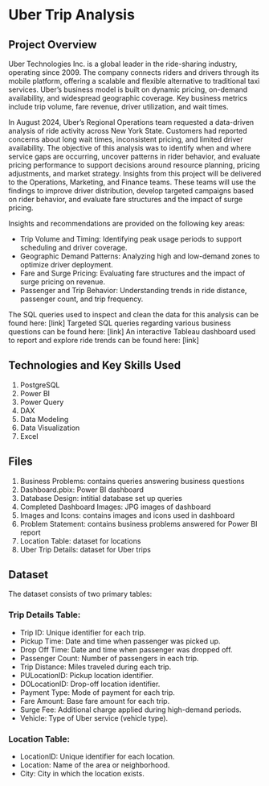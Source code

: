# Uber Trip Analysis

## Project Overview

Uber Technologies Inc. is a global leader in the ride-sharing industry, operating since 2009. The company connects riders and drivers through its mobile platform, offering a scalable and flexible alternative to traditional taxi services. Uber’s business model is built on dynamic pricing, on-demand availability, and widespread geographic coverage. Key business metrics include trip volume, fare revenue, driver utilization, and wait times.

In August 2024, Uber’s Regional Operations team requested a data-driven analysis of ride activity across New York State. Customers had reported concerns about long wait times, inconsistent pricing, and limited driver availability. The objective of this analysis was to identify when and where service gaps are occurring, uncover patterns in rider behavior, and evaluate pricing performance to support decisions around resource planning, pricing adjustments, and market strategy. Insights from this project will be delivered to the Operations, Marketing, and Finance teams. These teams will use the findings to improve driver distribution, develop targeted campaigns based on rider behavior, and evaluate fare structures and the impact of surge pricing.

Insights and recommendations are provided on the following key areas:

- Trip Volume and Timing: Identifying peak usage periods to support scheduling and driver coverage.
- Geographic Demand Patterns: Analyzing high and low-demand zones to optimize driver deployment.
- Fare and Surge Pricing: Evaluating fare structures and the impact of surge pricing on revenue.
- Passenger and Trip Behavior: Understanding trends in ride distance, passenger count, and trip frequency.

The SQL queries used to inspect and clean the data for this analysis can be found here: [link]
Targeted SQL queries regarding various business questions can be found here: [link]
An interactive Tableau dashboard used to report and explore ride trends can be found here: [link]

## Technologies and Key Skills Used

1. PostgreSQL
2. Power BI
3. Power Query
4. DAX
5. Data Modeling
6. Data Visualization
7. Excel

## Files

1. Business Problems: contains queries answering business questions
2. Dashboard.pbix: Power BI dashboard
3. Database Design: intitial database set up queries
4. Completed Dashboard Images: JPG images of dashboard
5. Images and Icons: contains images and icons used in dashboard
6. Problem Statement: contains business problems answered for Power BI report
7. Location Table: dataset for locations
8. Uber Trip Details: dataset for Uber trips

## Dataset

The dataset consists of two primary tables:

### Trip Details Table:
- Trip ID: Unique identifier for each trip.
- Pickup Time: Date and time when passenger was picked up.
- Drop Off Time: Date and time when passenger was dropped off.
- Passenger Count: Number of passengers in each trip.
- Trip Distance: Miles traveled during each trip.
- PULocationID: Pickup location identifier.
- DOLocationID: Drop-off location identifier.
- Payment Type: Mode of payment for each trip.
- Fare Amount: Base fare amount for each trip.
- Surge Fee: Additional charge applied during high-demand periods.
- Vehicle: Type of Uber service (vehicle type).
  
### Location Table:
- LocationID: Unique identifier for each location.
- Location: Name of the area or neighborhood.
- City: City in which the location exists.
